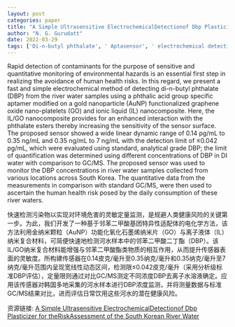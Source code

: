 ```yaml
---
layout: post
categories: paper
title: "A Simple Ultrasensitive ElectrochemicalDetectionof Dbp Plasticizer for theRiskAssessment of the South Korean River Water"
author: "N. G. Gurudatt"
date: 2022-03-29
tags: ['Di-n-butyl phthalate', ' Aptasensor', ' electrochemical detection', ' river water analysis', ' human health risk']
---
```


Rapid detection of contaminants for the purpose of sensitive and quantitative monitoring of environmental hazards is an essential first step in realizing the avoidance of human health risks. In this regard, we present a fast and simple electrochemical method of detecting di-n-butyl phthalate (DBP) from the river water samples using a phthalic acid group specific aptamer modified on a gold nanoparticle (AuNP) functionalized graphene oxide nano-platelets (GO) and ionic liquid (IL) nanocomposite. Here, the IL/GO nanocomposite provides for an enhanced interaction with the phthalate esters thereby increasing the sensitivity of the sensor surface. The proposed sensor showed a wide linear dynamic range of 0.14 pg/mL to 0.35 ng/mL and 0.35 ng/mL to 7 ng/mL with the detection limit of ≤0.042 pg/mL, which were evaluated using standard, analytical grade DBP; the limit of quantification was determined using different concentrations of DBP in DI water with comparison to GC/MS. The proposed sensor was used to monitor the DBP concentrations in river water samples collected from various locations across South Korea. The quantitative data from the measurements in comparison with standard GC/MS, were then used to ascertain the human health risk posed by the daily consumption of these river waters.

快速检测污染物以实现对环境危害的灵敏定量监测，是规避人类健康风险的关键第一步。为此，我们开发了一种基于邻苯二甲酸基团特异性适配体的电化学方法，该方法利用金纳米颗粒（AuNP）功能化氧化石墨烯纳米片（GO）与离子液体（IL）纳米复合材料，可简便快速地检测河水样本中的邻苯二甲酸二丁酯（DBP）。该IL/GO纳米复合材料能增强与邻苯二甲酸酯类物质的相互作用，从而提升传感器表面的灵敏度。所构建传感器在0.14皮克/毫升至0.35纳克/毫升和0.35纳克/毫升至7纳克/毫升范围内呈现宽线性动态区间，检测限≤0.042皮克/毫升（采用分析级标准DBP评估），定量限则通过对比GC/MS测定不同浓度DBP去离子水溶液确定。应用该传感器对韩国多地采集的河水样本进行DBP浓度监测，并将测量数据与标准GC/MS结果对比，进而评估日常饮用这些河水的潜在健康风险。

资源链接: [A Simple Ultrasensitive ElectrochemicalDetectionof Dbp Plasticizer for theRiskAssessment of the South Korean River Water](https://papers.ssrn.com/sol3/papers.cfm?abstract_id=4069170)
